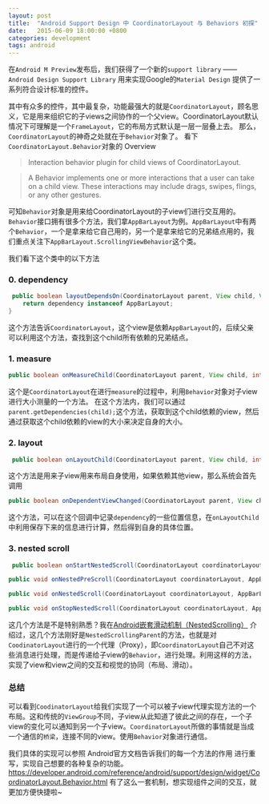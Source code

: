 ```yaml
---
layout: post
title:  "Android Support Design 中 CoordinatorLayout 与 Behaviors 初探"
date:   2015-06-09 18:00:00 +0800
categories: development
tags: android
---
```


在`Android M Preview`发布后，我们获得了一个新的`support library` —— `Android Design Support Library` 用来实现Google的`Material Design` 提供了一系列符合设计标准的控件。

其中有众多的控件，其中最复杂，功能最强大的就是`CoordinatorLayout`，顾名思义，它是用来组织它的子views之间协作的一个父view。CoordinatorLayout默认情况下可理解是一个`FrameLayout`，它的布局方式默认是一层一层叠上去。
那么，`CoordinatorLayout`的神奇之处就在于`Behavior`对象了。
看下`CoordinatorLayout.Behavior`对象的 Overview
> Interaction behavior plugin for child views of CoordinatorLayout.

> A Behavior implements one or more interactions that a user can take on a child view. These interactions may include drags, swipes, flings, or any other gestures.

可知`Behavior`对象是用来给CoordinatorLayout的子view们进行交互用的。
`Behavior`接口拥有很多个方法，我们拿`AppBarLayout`为例。`AppBarLayout`中有两个`Behavior`，一个是拿来给它自己用的，另一个是拿来给它的兄弟结点用的，我们重点关注下`AppBarLayout.ScrollingViewBehavior`这个类。

我们看下这个类中的以下方法
### 0. dependency
```java
 public boolean layoutDependsOn(CoordinatorLayout parent, View child, View dependency)     {
    return dependency instanceof AppBarLayout;
}
```

这个方法告诉`CoordinatorLayout`，这个view是依赖`AppBarLayout`的，后续父亲可以利用这个方法，查找到这个child所有依赖的兄弟结点。

### 1. measure
```java
public boolean onMeasureChild(CoordinatorLayout parent, View child, int parentWidthMeasureSpec, int widthUsed, int parentHeightMeasureSpec, int heightUsed)
```
这个是`CoordinatorLayout`在进行`measure`的过程中，利用`Behavior`对象对子view进行大小测量的一个方法。
在这个方法内，我们可以通过`parent.getDependencies(child);`这个方法，获取到这个child依赖的view，然后通过获取这个child依赖的view的大小来决定自身的大小。

### 2. layout
```java
 public boolean onLayoutChild(CoordinatorLayout parent, View child, int layoutDirection)
```
这个方法是用来子view用来布局自身使用，如果依赖其他view，那么系统会首先调用
```java
public boolean onDependentViewChanged(CoordinatorLayout parent, View child, View dependency) 
```
这个方法，可以在这个回调中记录`dependency`的一些位置信息，在`onLayoutChild`中利用保存下来的信息进行计算，然后得到自身的具体位置。

### 3. nested scroll

```java
 public boolean onStartNestedScroll(CoordinatorLayout coordinatorLayout, AppBarLayout child, View directTargetChild, View target, int nestedScrollAxes)
```

```java
public void onNestedPreScroll(CoordinatorLayout coordinatorLayout, AppBarLayout child, View target, int dx, int dy, int[] consumed) 
```

```java
public void onNestedScroll(CoordinatorLayout coordinatorLayout, AppBarLayout child, View target, int dxConsumed, int dyConsumed, int dxUnconsumed, int dyUnconsumed) 
```

```java
public void onStopNestedScroll(CoordinatorLayout coordinatorLayout, AppBarLayout child, View target) 
```

这几个方法是不是特别熟悉？我在[Android嵌套滑动机制（NestedScrolling）](http://segmentfault.com/a/1190000002873657) 介绍过，这几个方法刚好是`NestedScrollingParent`的方法，也就是对`CoodinatorLayout`进行的一个代理（Proxy），即`CoordinatorLayout`自己不对这些消息进行处理，而是传递给子view的`Behavior`，进行处理。利用这样的方法，实现了view和view之间的交互和视觉的协同（布局、滑动）。

### 总结

可以看到`CoodinatorLayout`给我们实现了一个可以被子view代理实现方法的一个布局。这和传统的`ViewGroup`不同，子view从此知道了彼此之间的存在，一个子view的变化可以通知到另一个子view。`CoordinatorLayout`所做的事情就是当成一个通信的`桥梁`，连接不同的view。使用`Behavior`对象进行通信。

我们具体的实现可以参照 Android官方文档告诉我们的每一个方法的作用 进行重写，实现自己想要的各种复杂的功能。
https://developer.android.com/reference/android/support/design/widget/CoordinatorLayout.Behavior.html
有了这么一套机制，想实现组件之间的交互，就更加方便快捷啦~